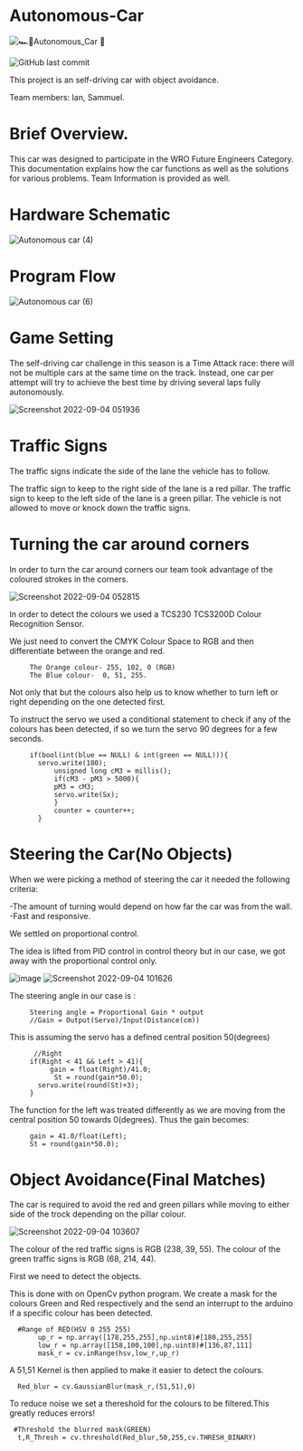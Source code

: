 # Autonomous-Car
![🏎️🚩Autonomous_Car 🏁](https://user-images.githubusercontent.com/67041860/188293683-f2aa7515-b62b-4c2e-be43-469af9fb9b77.png)
   
   ![GitHub last commit](https://img.shields.io/github/last-commit/Iann-urus/Autonomous-Car)

This project is an self-driving car with object avoidance.

Team members: Ian, Sammuel.

# Brief Overview.
This car was designed to participate in the WRO Future Engineers Category.
This documentation explains how the car functions as well as the solutions for various problems.
Team Information is provided as well.

# Hardware Schematic
![Autonomous car (4)](https://user-images.githubusercontent.com/67041860/188294082-4ce2c9ac-f2be-43a5-877b-57d8c173704d.png)

# Program Flow
![Autonomous car (6)](https://user-images.githubusercontent.com/67041860/188424047-e76df53b-0001-4604-b3c4-72052f0333e2.png)

# Game Setting
The self-driving car challenge in this season is a Time Attack race: there will not be multiple cars at the same time on the track. 
Instead, one car per attempt will try to achieve the best time by driving several laps fully autonomously. 

![Screenshot 2022-09-04 051936](https://user-images.githubusercontent.com/67041860/188294321-a91b329c-b885-4ffd-91b0-917c33b6aa09.png)

   # Traffic Signs
   The traffic signs indicate the side of the lane the vehicle has to follow.
   
   The traffic sign to keep to the right side of the lane is a red pillar. 
   The traffic sign to keep to the left side of the lane is a green pillar.
   The vehicle is not allowed to move or knock down the traffic signs.
   
 # Turning the car around corners
 In order to turn the car around corners our team took advantage of the coloured strokes in the corners.
 
 ![Screenshot 2022-09-04 052815](https://user-images.githubusercontent.com/67041860/188294534-1f244f6a-5acb-4698-8cff-1d80c503d3d2.png)

In order to detect the colours we used a TCS230 TCS3200D Colour Recognition Sensor. 

We just need to convert the CMYK Colour Space to RGB and then differentiate between the orange and red.

         The Orange colour- 255, 102, 0 (RGB)
         The Blue colour-  0, 51, 255.

Not only that but the colours also help us to know whether to turn left or right depending on the one detected first.

To instruct the servo we used a conditional statement to check if any of the colours has been detected, if so we turn the servo 90 degrees for a few seconds.


         if(bool(int(blue == NULL) & int(green == NULL))){
           servo.write(180);
               unsigned long cM3 = millis();
               if(cM3 - pM3 > 5000){
               pM3 = cM3;
               servo.write(Sx);
               }
               counter = counter++;
           }

# Steering the Car(No Objects)
When we were picking a method of steering the car it needed the following criteria:
  
   -The amount of turning would depend on how far the car was from the wall.  
   -Fast and responsive.

We settled on proportional control.

The idea is lifted from PID control in control theory but in our case, we got away with the proportional control only.

![image](https://user-images.githubusercontent.com/67041860/188303485-502ce03b-050f-41bf-8dff-0fb3527edf15.png)
![Screenshot 2022-09-04 101626](https://user-images.githubusercontent.com/67041860/188302096-3a656055-6fff-4dba-b467-ddd44cf60f3b.png)

The steering angle in our case is :
            
         Steering angle = Proportional Gain * output
         //Gain = Output(Servo)/Input(Distance(cm))
         
This is assuming the servo has a defined central position 50(degrees)

          //Right
         if(Right < 41 && Left > 41){
              gain = float(Right)/41.0;
               St = round(gain*50.0);
           servo.write(round(St)+3);
         }
         
The function for the left was treated differently as we are moving from the central position 50 towards 0(degrees).
Thus the gain becomes:

         gain = 41.0/float(Left);
         St = round(gain*50.0);
         
         
# Object Avoidance(Final Matches)
The car is required to avoid the red and green pillars while moving to either side of the trock depending on the pillar colour.

![Screenshot 2022-09-04 103607](https://user-images.githubusercontent.com/67041860/188302778-67f52564-50bb-420f-b265-86ec70a80fbf.png)

The colour of the red traffic signs is RGB (238, 39, 55).
 The colour of the green traffic signs is RGB (68, 214, 44).

First we need to detect the objects.

This is done with on OpenCv python program.
We create a mask for the colours Green and Red respectively and the send an interrupt to the arduino if a specific colour has been detected.

      #Range of RED(HSV 0 255 255)
           up_r = np.array([178,255,255],np.uint8)#[180,255,255]
           low_r = np.array([158,100,100],np.uint8)#[136,87,111]
           mask_r = cv.inRange(hsv,low_r,up_r)
           
A 51,51 Kernel is then applied to make it easier to detect the colours.

      Red_blur = cv.GaussianBlur(mask_r,(51,51),0)

To reduce noise we set a thereshold for the colours to be filtered.This greatly reduces errors!

     #Threshold the blurred mask(GREEN)
      t,R_Thresh = cv.threshold(Red_blur,50,255,cv.THRESH_BINARY)
      
      

 







